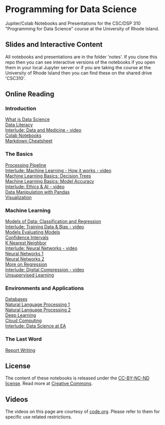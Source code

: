 # Programming for Data Science

Jupiter/Colab Notebooks and Presentations for the CSC/DSP 310 "Programming for Data Science" course at the University of Rhode Island.

## Slides and Interactive Content
All notebooks and presentations are in the folder 'notes'.
If you clone this repo then you can see interactive versions of the notebooks if you open them in your local Jupyter server or if you are taking the course at the University of Rhode Island then you can find these on the shared drive 'CSC310'.

## Online Reading

### Introduction
[What is Data Science](https://github.com/lutzhamel/ds/blob/master/notes/01-What-is-Data-Science.pdf)<br>
[Data Literacy](https://github.com/lutzhamel/ds/blob/master/notes/02-data-literacy.pdf)<br>
[Interlude: Data and Medicine - video](https://youtu.be/bMrDHtGHFR4)<br>
[Colab Notebooks](https://colab.research.google.com/notebooks/intro.ipynb)<br>
[Markdown Cheatsheet](https://github.com/adam-p/markdown-here/wiki/Markdown-Cheatsheet)<br>

### The Basics
[Processing Pipeline](https://nbviewer.jupyter.org/github/lutzhamel/ds/blob/master/notes/05-processing-pipeline.ipynb)<br>
[Interlude: Machine Learning - How it works - video](https://youtu.be/OeU5m6vRyCk)<br>
[Machine Learning Basics: Decision Trees](https://github.com/lutzhamel/ds/blob/master/notes/06-machine-learning-basics-1.pdf)<br>
[Machine Learning Basics: Model Accuracy](https://nbviewer.jupyter.org/github/lutzhamel/ds/blob/master/notes/07-machine-learning-basics-2.ipynb)<br>
[Interlude: Ethics & AI - video](https://youtu.be/zNxw5gJtHLc)<br>
[Data Manipulation with Pandas](https://nbviewer.jupyter.org/github/lutzhamel/ds/blob/master/notes/08-data-manipulation-pandas.ipynb)<br>
[Visualization](https://nbviewer.jupyter.org/github/lutzhamel/ds/blob/master/notes/09-visualization.ipynb)<br>

### Machine Learning
[Models of Data: Classification and Regression](https://nbviewer.jupyter.org/github/lutzhamel/ds/blob/master/notes/10-models.ipynb)<br>
[Interlude: Training Data & Bias - video](https://youtu.be/x2mRoFNm22g)<br>
[Models Evaluating Models](https://nbviewer.jupyter.org/github/lutzhamel/ds/blob/master/notes/11-models-2.ipynb)<br>
[Confidence Intervals](https://nbviewer.jupyter.org/github/lutzhamel/ds/blob/master/notes/12-models-3.ipynb)<br>
[K Nearest Neighbor](https://nbviewer.jupyter.org/github/lutzhamel/ds/blob/master/notes/13-KNN.ipynb)<br>
[Interlude: Neural Networks - video](https://youtu.be/JrXazCEACVo)<br>
[Neural Networks 1](https://github.com/lutzhamel/ds/blob/master/notes/14-ANN.pdf)<br>
[Neural Networks 2](https://nbviewer.jupyter.org/github/lutzhamel/ds/blob/master/notes/15-ANN-2.ipynb)<br>
[More on Regression](https://nbviewer.jupyter.org/github/lutzhamel/ds/blob/master/notes/16a-regression.ipynb)<br>
[Interlude: Digital Compression - video](https://youtu.be/By30SCp-Tsw)<br>
[Unsupervised Learning](https://nbviewer.jupyter.org/github/lutzhamel/ds/blob/master/notes/17a-unsupervised-learning.ipynb)<br>

### Environments and Applications
[Databases](https://nbviewer.jupyter.org/github/lutzhamel/ds/blob/master/notes/20-databases.ipynb)<br>
[Natural Language Processing 1](https://nbviewer.jupyter.org/github/lutzhamel/ds/blob/master/notes/18a-NLP.ipynb)<br>
[Natural Language Processing 2](https://nbviewer.jupyter.org/github/lutzhamel/ds/blob/master/notes/19a-NLP-2.ipynb)<br>
[Deep Learning](https://nbviewer.jupyter.org/github/lutzhamel/ds/blob/master/notes/22-deep-learning.ipynb)<br>
[Cloud Computing](https://nbviewer.jupyter.org/github/lutzhamel/ds/blob/master/notes/23-cloud-computing.ipynb)<br>
[Interlude: Data Science at EA](https://youtu.be/tTSEFaYjV30)<br>

### The Last Word
[Report Writing](https://nbviewer.jupyter.org/github/lutzhamel/ds/blob/master/notes/24-report-writing.ipynb)<br>

## License
The content of these notebooks is released under the [CC-BY-NC-ND license](https://creativecommons.org/licenses/by-sa/4.0/). Read more at [Creative Commons](https://creativecommons.org).

## Videos
The videos on this page are courtesy of [code.org](code.org).  Please refer to them  for specific use related restrictions.
